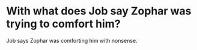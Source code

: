 # With what does Job say Zophar was trying to comfort him?

Job says Zophar was comforting him with nonsense.
